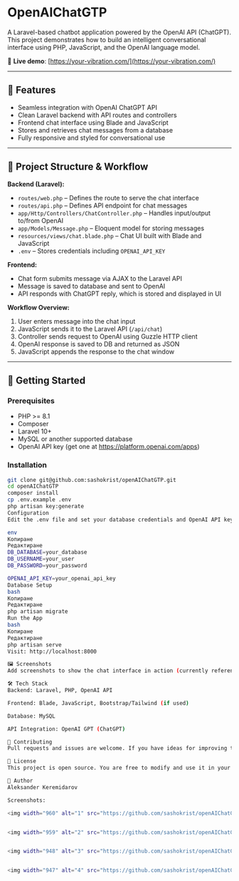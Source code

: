 
# OpenAIChatGTP

A Laravel-based chatbot application powered by the OpenAI API (ChatGPT). This project demonstrates how to build an intelligent conversational interface using PHP, JavaScript, and the OpenAI language model.

🔗 **Live demo**: [https://your-vibration.com/](https://your-vibration.com/)

---

## 🧠 Features

- Seamless integration with OpenAI ChatGPT API
- Clean Laravel backend with API routes and controllers
- Frontend chat interface using Blade and JavaScript
- Stores and retrieves chat messages from a database
- Fully responsive and styled for conversational use

---

## 📁 Project Structure & Workflow

**Backend (Laravel):**
- `routes/web.php` – Defines the route to serve the chat interface
- `routes/api.php` – Defines API endpoint for chat messages
- `app/Http/Controllers/ChatController.php` – Handles input/output to/from OpenAI
- `app/Models/Message.php` – Eloquent model for storing messages
- `resources/views/chat.blade.php` – Chat UI built with Blade and JavaScript
- `.env` – Stores credentials including `OPENAI_API_KEY`

**Frontend:**
- Chat form submits message via AJAX to the Laravel API
- Message is saved to database and sent to OpenAI
- API responds with ChatGPT reply, which is stored and displayed in UI

**Workflow Overview:**
1. User enters message into the chat input
2. JavaScript sends it to the Laravel API (`/api/chat`)
3. Controller sends request to OpenAI using Guzzle HTTP client
4. OpenAI response is saved to DB and returned as JSON
5. JavaScript appends the response to the chat window

---

## 🚀 Getting Started

### Prerequisites
- PHP >= 8.1
- Composer
- Laravel 10+
- MySQL or another supported database
- OpenAI API key (get one at https://platform.openai.com/apps)

### Installation

```bash
git clone git@github.com:sashokrist/openAIChatGTP.git
cd openAIChatGTP
composer install
cp .env.example .env
php artisan key:generate
Configuration
Edit the .env file and set your database credentials and OpenAI API key:

env
Копиране
Редактиране
DB_DATABASE=your_database
DB_USERNAME=your_user
DB_PASSWORD=your_password

OPENAI_API_KEY=your_openai_api_key
Database Setup
bash
Копиране
Редактиране
php artisan migrate
Run the App
bash
Копиране
Редактиране
php artisan serve
Visit: http://localhost:8000

🖼️ Screenshots
Add screenshots to show the chat interface in action (currently referenced but not embedded).

🛠️ Tech Stack
Backend: Laravel, PHP, OpenAI API

Frontend: Blade, JavaScript, Bootstrap/Tailwind (if used)

Database: MySQL

API Integration: OpenAI GPT (ChatGPT)

🤝 Contributing
Pull requests and issues are welcome. If you have ideas for improving the chatbot logic or UI, feel free to fork the repo and submit changes.

📄 License
This project is open source. You are free to modify and use it in your own projects.

🔗 Author
Aleksander Keremidarov

Screenshots:

<img width="960" alt="1" src="https://github.com/sashokrist/openAIChatGTP/assets/11788009/85e89da9-b859-4d81-a8ec-b28c6206fc22">


<img width="959" alt="2" src="https://github.com/sashokrist/openAIChatGTP/assets/11788009/c880677f-fcf2-4646-814b-35427af7b3f3">


<img width="948" alt="3" src="https://github.com/sashokrist/openAIChatGTP/assets/11788009/e96e632f-852b-448c-b1c3-0cb93ce749e8">


<img width="947" alt="4" src="https://github.com/sashokrist/openAIChatGTP/assets/11788009/1af82061-a45c-4431-bf41-6b5aebbb3b63">





